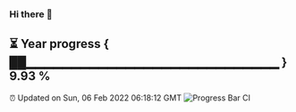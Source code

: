 ### Hi there 👋
⏳ Year progress { ██▁▁▁▁▁▁▁▁▁▁▁▁▁▁▁▁▁▁▁▁▁▁▁▁▁▁▁▁ } 9.93 %
---
⏰ Updated on Sun, 06 Feb 2022 06:18:12 GMT
![Progress Bar CI](https://github.com/liununu/liununu/workflows/Progress%20Bar%20CI/badge.svg)
